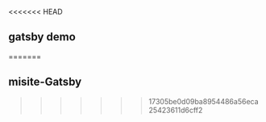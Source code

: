 <<<<<<< HEAD
## gatsby demo
=======
## misite-Gatsby
>>>>>>> 17305be0d09ba8954486a56eca25423611d6cff2
